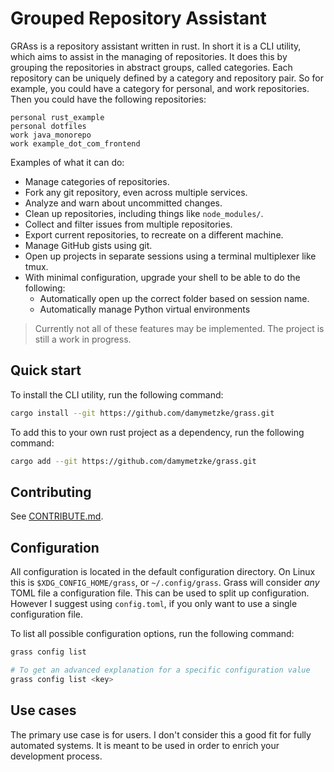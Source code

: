 # Grouped Repository Assistant

GRAss is a repository assistant written in rust.
In short it is a CLI utility, which aims to assist in the managing of repositories.
It does this by grouping the repositories in abstract groups, called categories.
Each repository can be uniquely defined by a category and repository pair.
So for example, you could have a category for personal, and work repositories.
Then you could have the following repositories:

```
personal rust_example
personal dotfiles
work java_monorepo
work example_dot_com_frontend
```

Examples of what it can do:

- Manage categories of repositories.
- Fork any git repository, even across multiple services.
- Analyze and warn about uncommitted changes.
- Clean up repositories, including things like `node_modules/`.
- Collect and filter issues from multiple repositories.
- Export current repositories, to recreate on a different machine.
- Manage GitHub gists using git.
- Open up projects in separate sessions using a terminal multiplexer like tmux.
- With minimal configuration, upgrade your shell to be able to do the following:
    - Automatically open up the correct folder based on session name.
    - Automatically manage Python virtual environments

> Currently not all of these features may be implemented.
> The project is still a work in progress.

## Quick start

To install the CLI utility, run the following command:

```bash
cargo install --git https://github.com/damymetzke/grass.git
```

To add this to your own rust project as a dependency, run the following command:

```bash
cargo add --git https://github.com/damymetzke/grass.git
```

## Contributing

See [CONTRIBUTE.md](./CONTRIBUTE.md).

## Configuration

All configuration is located in the default configuration directory.
On Linux this is `$XDG_CONFIG_HOME/grass`, or `~/.config/grass`.
Grass will consider *any* TOML file a configuration file.
This can be used to split up configuration.
However I suggest using `config.toml`, if you only want to use a single configuration file.

To list all possible configuration options, run the following command:

```bash
grass config list

# To get an advanced explanation for a specific configuration value
grass config list <key>
```

## Use cases

The primary use case is for users.
I don't consider this a good fit for fully automated systems.
It is meant to be used in order to enrich your development process.
